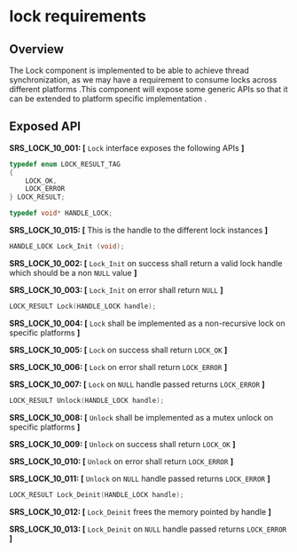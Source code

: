 lock requirements
================


## Overview

The Lock component is implemented to be able to achieve thread synchronization, as we may have a requirement to consume locks across different platforms .This component will expose some generic APIs so that it can be extended to platform specific implementation .

## Exposed API
**SRS_LOCK_10_001: [** `Lock` interface exposes the following APIs **]**
```c
typedef enum LOCK_RESULT_TAG
{
    LOCK_OK,
    LOCK_ERROR
} LOCK_RESULT;
```

```c
typedef void* HANDLE_LOCK;
```
**SRS_LOCK_10_015: [** This is the handle to the different lock instances **]**

```c
HANDLE_LOCK Lock_Init (void);
```
**SRS_LOCK_10_002: [** `Lock_Init` on success shall return a valid lock handle which should be a non `NULL` value **]**

**SRS_LOCK_10_003: [** `Lock_Init` on error shall return `NULL` **]**

```c
LOCK_RESULT Lock(HANDLE_LOCK handle);
```
**SRS_LOCK_10_004: [** `Lock` shall be implemented as a non-recursive lock on specific platforms **]**

**SRS_LOCK_10_005: [** `Lock` on success shall return `LOCK_OK` **]**

**SRS_LOCK_10_006: [** `Lock` on error shall return `LOCK_ERROR` **]**

**SRS_LOCK_10_007: [** `Lock` on `NULL` handle passed returns `LOCK_ERROR` **]**

```c
LOCK_RESULT Unlock(HANDLE_LOCK handle);
```
**SRS_LOCK_10_008: [** `Unlock` shall be implemented as a mutex unlock on specific platforms **]**

**SRS_LOCK_10_009: [** `Unlock` on success shall return `LOCK_OK` **]**

**SRS_LOCK_10_010: [** `Unlock` on error shall return `LOCK_ERROR` **]**

**SRS_LOCK_10_011: [** `Unlock` on `NULL` handle passed returns `LOCK_ERROR` **]**

```c
LOCK_RESULT Lock_Deinit(HANDLE_LOCK handle);
```
**SRS_LOCK_10_012: [** `Lock_Deinit` frees the memory pointed by handle **]**

**SRS_LOCK_10_013: [** `Lock_Deinit` on `NULL` handle passed returns `LOCK_ERROR` **]**
